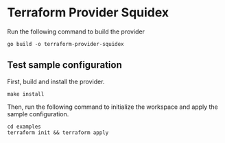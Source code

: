 # Terraform Provider Squidex

Run the following command to build the provider

```shell
go build -o terraform-provider-squidex
```

## Test sample configuration

First, build and install the provider.

```shell
make install
```

Then, run the following command to initialize the workspace and apply the sample configuration.

```shell
cd examples
terraform init && terraform apply
```